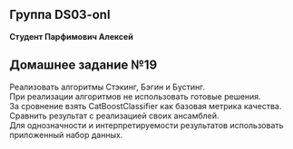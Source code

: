 ## Группа DS03-onl

__Студент Парфимович Алексей__

## Домашнее задание №19

Реализовать алгоритмы Стэкинг, Бэгин и Бустинг.  
При реализации алгоритмов не использовать готовые решения.  
За сровнение взять CatBoostClassifier как базовая метрика качества. Сравнить результат с реализацией своих ансамблей.  
Для однозначности и интерпретируемости результатов использовать приложенный набор данных. 